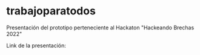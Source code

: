 # trabajoparatodos

Presentación del prototipo perteneciente al Hackaton "Hackeando Brechas 2022"

Link de la presentación:
